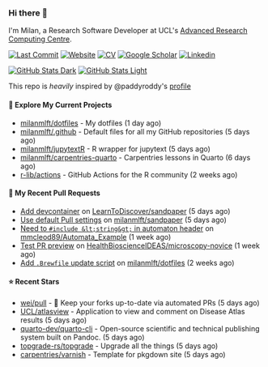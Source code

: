 ### Hi there 👋

I'm Milan, a Research Software Developer at UCL's [Advanced Research Computing
Centre](https://www.ucl.ac.uk/advanced-research-computing/advanced-research-computing-centre).

[![Last Commit](https://img.shields.io/github/last-commit/milanmlft/milanmlft?label=updated)](https://github.com/milanmlft)
[![Website](https://img.shields.io/badge/GitHub%20Pages-222?logo=githubpages&logoColor=fff&style=for-the-badge&style=flat)](https://milanmlft.dev)
[![CV](https://img.shields.io/badge/CV-PDF-pink.svg)](https://milanmlft.dev/uploads/resume.pdf)
[![Google Scholar](https://img.shields.io/badge/Google%20Scholar-4285F4?logo=googlescholar&logoColor=fff&style=for-the-badge&style=flat)](https://scholar.google.com/citations?user=LwW40HQAAAAJ&hl=en)
[![Linkedin](https://img.shields.io/badge/LinkedIn-0A66C2?logo=linkedin&logoColor=fff&style=for-the-badge&style=flat)](http://www.linkedin.com/in/milan-malfait)

[![GitHub Stats Dark](https://github-readme-stats-paddyroddy.vercel.app/api?username=milanmlft&disable_animations=true&hide_border=true&hide_title=true&include_all_commits=true&rank_icon=github&show=prs_merged,reviews&show_icons=true&theme=tokyonight)](https://github.com/milanmlft/milanmlft#gh-dark-mode-only)
[![GitHub Stats Light](https://github-readme-stats-paddyroddy.vercel.app/api?username=milanmlft&disable_animations=true&hide_border=true&hide_title=true&include_all_commits=true&rank_icon=github&show=prs_merged,reviews&show_icons=true&theme=default)](https://github.com/milanmlft/milanmlft#gh-light-mode-only)

This repo is _heavily_ inspired by @paddyroddy's [profile](https://github.com/paddyroddy/paddyroddy)

#### 👷 Explore My Current Projects

- [milanmlft/dotfiles](https://github.com/milanmlft/dotfiles) - My dotfiles
  (1 day ago)
- [milanmlft/.github](https://github.com/milanmlft/.github) - Default files for all my GitHub repositories
  (5 days ago)
- [milanmlft/jupytextR](https://github.com/milanmlft/jupytextR) - R wrapper for jupytext
  (5 days ago)
- [milanmlft/carpentries-quarto](https://github.com/milanmlft/carpentries-quarto) - Carpentries lessons in Quarto
  (6 days ago)
- [r-lib/actions](https://github.com/r-lib/actions) - GitHub Actions for the R community
  (2 weeks ago)

#### 🔨 My Recent Pull Requests

- [Add devcontainer](https://github.com/LearnToDiscover/sandpaper/pull/43) on [LearnToDiscover/sandpaper](https://github.com/LearnToDiscover/sandpaper)
  (5 days ago)
- [Use default Pull settings](https://github.com/milanmlft/sandpaper/pull/6) on [milanmlft/sandpaper](https://github.com/milanmlft/sandpaper)
  (5 days ago)
- [Need to `#include &lt;string&gt;` in automaton header](https://github.com/mmcleod89/Automata_Example/pull/1) on [mmcleod89/Automata_Example](https://github.com/mmcleod89/Automata_Example)
  (1 week ago)
- [Test PR preview](https://github.com/HealthBioscienceIDEAS/microscopy-novice/pull/13) on [HealthBioscienceIDEAS/microscopy-novice](https://github.com/HealthBioscienceIDEAS/microscopy-novice)
  (1 week ago)
- [Add `.Brewfile` update script](https://github.com/milanmlft/dotfiles/pull/1) on [milanmlft/dotfiles](https://github.com/milanmlft/dotfiles)
  (2 weeks ago)

#### ⭐ Recent Stars

- [wei/pull](https://github.com/wei/pull) - 🤖 Keep your forks up-to-date via automated PRs
  (5 days ago)
- [UCL/atlasview](https://github.com/UCL/atlasview) - Application to view and comment on Disease Atlas results
  (5 days ago)
- [quarto-dev/quarto-cli](https://github.com/quarto-dev/quarto-cli) - Open-source scientific and technical publishing system built on Pandoc.
  (5 days ago)
- [topgrade-rs/topgrade](https://github.com/topgrade-rs/topgrade) - Upgrade all the things
  (5 days ago)
- [carpentries/varnish](https://github.com/carpentries/varnish) - Template for pkgdown site
  (5 days ago)

